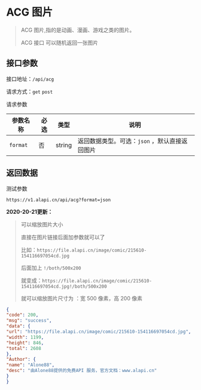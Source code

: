 # ACG 图片

> ACG 图片,指的是动画、漫画、游戏之类的图片。
>
> ACG 接口 可以随机返回一张图片



## 接口参数

接口地址：`/api/acg`

请求方式：`get`  `post`

请求参数

| 参数名称 | 必选 | 类型   | 说明                                          |
| -------- | ---- | ------ | --------------------------------------------- |
| `format` | 否   | string | 返回数据类型。可选：`json` ，默认直接返回图片 |

## 返回数据

测试参数 

`https://v1.alapi.cn/api/acg?format=json`

**2020-20-21更新：**

> 可以缩放图片大小
>
> 直接在图片链接后面加参数就可以了
>
> 比如：`https://file.alapi.cn/image/comic/215610-154116697054cd.jpg`
>
> 后面加上 `!/both/500x200`
>
> 就变成：`https://file.alapi.cn/image/comic/215610-154116697054cd.jpg!/both/500x200`
>
> 就可以缩放图片尺寸为 ：宽 500 像素，高 200 像素

```json
{
"code": 200,
"msg": "success",
"data": {
"url": "https://file.alapi.cn/image/comic/215610-154116697054cd.jpg",
"width": 1199,
"height": 846,
"total": 2608
},
"Author": {
"name": "Alone88",
"desc": "由Alone88提供的免费API 服务，官方文档：www.alapi.cn"
}
}
```

